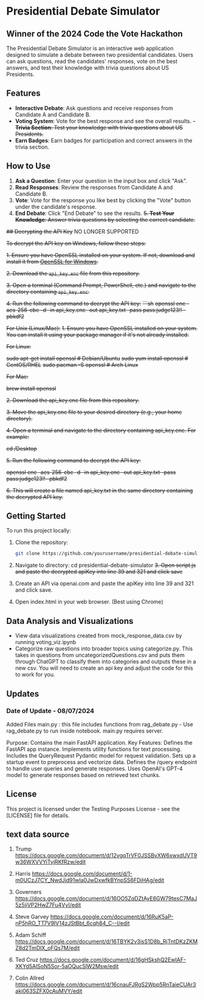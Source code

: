 

# Presidential Debate Simulator
## Winner of the 2024 Code the Vote Hackathon

The Presidential Debate Simulator is an interactive web application designed to simulate a debate between two presidential candidates. Users can ask questions, read the candidates' responses, vote on the best answers, and test their knowledge with trivia questions about US Presidents.

## Features

- **Interactive Debate**: Ask questions and receive responses from Candidate A and Candidate B.
- **Voting System**: Vote for the best response and see the overall results.
~~- **Trivia Section**: Test your knowledge with trivia questions about US Presidents.~~
- **Earn Badges**: Earn badges for participation and correct answers in the trivia section.

## How to Use

1. **Ask a Question**: Enter your question in the input box and click "Ask".
2. **Read Responses**: Review the responses from Candidate A and Candidate B.
3. **Vote**: Vote for the response you like best by clicking the "Vote" button under the candidate's response.
4. **End Debate**: Click "End Debate" to see the results.
~~5. **Test Your Knowledge**: Answer trivia questions by selecting the correct candidate.~~

~~## Decrypting the API Key~~ NO LONGER SUPPORTED

~~To decrypt the API key on Windows, follow these steps:~~

~~1. Ensure you have OpenSSL installed on your system. If not, download and install it from [OpenSSL for Windows](https://slproweb.com/products/Win32OpenSSL.html).~~

~~2. Download the `api_key.enc` file from this repository.~~

~~3. Open a terminal (Command Prompt, PowerShell, etc.) and navigate to the directory containing `api_key.enc`.~~

~~4. Run the following command to decrypt the API key:~~
~~```sh~~
   ~~openssl enc -aes-256-cbc -d -in api_key.enc -out api_key.txt -pass pass:judge123!! -pbkdf2~~

~~For Unix (Linux/Mac):~~
~~1. Ensure you have OpenSSL installed on your system. You can install it using your package manager if it's not already installed.~~

~~For Linux:~~

~~sudo apt-get install openssl  # Debian/Ubuntu~~
~~sudo yum install openssl      # CentOS/RHEL~~
~~sudo pacman -S openssl        # Arch Linux~~

~~For Mac:~~

~~brew install openssl~~

~~2. Download the api_key.enc file from this repository.~~

~~3. Move the api_key.enc file to your desired directory (e.g., your home directory).~~

~~4. Open a terminal and navigate to the directory containing api_key.enc. For example:~~

~~cd /Desktop~~

~~5. Run the following command to decrypt the API key:~~

~~openssl enc -aes-256-cbc -d -in api_key.enc -out api_key.txt -pass pass:judge123!! -pbkdf2~~

~~6. This will create a file named api_key.txt in the same directory containing the decrypted API key.~~


## Getting Started

To run this project locally:

1. Clone the repository:
   ```sh
   git clone https://github.com/yourusername/presidential-debate-simulator.git
2. Navigate to directory:
   cd presidential-debate-simulator
~~3. Open script.js and paste the decrypted apiKey into line 39 and 321 and click save~~
3. Create an API via openai.com and paste the apiKey into line 39 and 321 and click save. 
   
4. Open index.html in your web browser. (Best using Chrome)

## Data Analysis and Visualizations
* View data visualizations created from mock_response_data.csv by running voting_viz.ipynb 
* Categorize raw questions into broader topics using categorize.py. This takes in questions from uncategorizedQuestions.csv and puts them through ChatGPT to classify them into categories and outputs these in a new csv. You will need to create an api key and adjust the code for this to work for you.


## Updates
### Date of Update - 08/07/2024
Added Files
main.py : this file includes functions from rag_debate.py - Use rag_debate.py to run inside notebook. main.py requires server.

Purpose: Contains the main FastAPI application.
Key Features:
Defines the FastAPI app instance.
Implements utility functions for text processing.
Includes the QueryRequest Pydantic model for request validation.
Sets up a startup event to preprocess and vectorize data.
Defines the /query endpoint to handle user queries and generate responses.
Uses OpenAI's GPT-4 model to generate responses based on retrieved text chunks.


## License

This project is licensed under the Testing Purposes License - see the [LICENSE] file for details.

## text data source
1. Trump
https://docs.google.com/document/d/12vgqTrVF0JSSBvXW6xwxdUVT9w36WXVVYiTvjRKfRzw/edit

2. Harris
https://docs.google.com/document/d/1-m0UCzJ7CY_NwdJid91wIa0JwDxwfkBYnpSS6FDiHAg/edit

3. Governers
https://docs.google.com/document/d/16OO5ZqDZtAyE6GW79tesC7MaJ5z5jiVP2HwZ7Fu4VyI/edit

4. Steve Garvey
https://docs.google.com/document/d/16RuK5aP-nP5hRO_TT7V9IV14zJStBbt_6cqh84_C--I/edit

5. Adam Schiff
https://docs.google.com/document/d/16TBYK2v3isS1D8b_RjTntDKzZKMZ8d2TmDlX_oFQs7M/edit

6. Ted Cruz
https://docs.google.com/document/d/16gHSkshQ2EwIAF-XKYd5AlSoN5Sor-5aOQucSlW2Msw/edit

7. Colin Allred
https://docs.google.com/document/d/16cnauFJRgS2Wpp5RnTaieCUAr3aki063SZFX0cAuMVY/edit
